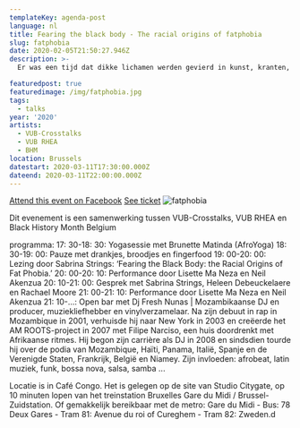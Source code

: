 ```yaml
---
templateKey: agenda-post
language: nl
title: Fearing the black body - The racial origins of fatphobia
slug: fatphobia
date: 2020-02-05T21:50:27.946Z
description: >-
  Er was een tijd dat dikke lichamen werden gevierd in kunst, kranten, tijdschriften en medische tijdschriften, maar dat veranderde allemaal in de 18e eeuw, toen vetheid werd geassocieerd met het idee dat mensen met een gekleurde huid raciale inferieure wilden waren. Tijdens dit evenement, dat deel uitmaakt van het programma Black History Month Belgium, zul je leren en ervaren hoe die verschuiving zwarte lichamen blijft achtervolgen tot op de dag van vandaag. Met Sabrina Strings (auteur van het zwarte lichaam vrezen), Lisette Ma Neza (Slam Poetry Champion), Brunette Matinda (Afroyoga), Heleen Debeuckelaere (Schrijver) en Rachael Moore (coördinator RainbowHouse)

featuredpost: true
featuredimage: /img/fatphobia.jpg
tags:
  - talks
year: '2020'
artists:
  - VUB-Crosstalks
  - VUB RHEA
  - BHM
location: Brussels
datestart: 2020-03-11T17:30:00.000Z
dateend: 2020-03-11T22:00:00.000Z
---
```

[Attend this event on Facebook](https://www.facebook.com/events/2518708328397103/)
[See ticket](https://www.vub.be/en/events/2020/black-history-month-belgium-the-racial-origins-of-fat-phobia?fbclid=IwAR2e1B978A0IkxTD0_aB-MnyX292sUadV3N6Hxam12eHHDSLwtiBFxSC0k8)
![fatphobia](/img/fatphobia.jpg "fatphobia")

Dit evenement is een samenwerking tussen VUB-Crosstalks, VUB RHEA en Black History Month Belgium

programma:
17: 30-18: 30: Yogasessie met Brunette Matinda (AfroYoga)
18: 30-19: 00: Pauze met drankjes, broodjes en fingerfood
19: 00-20: 00: Lezing door Sabrina Strings: ‘Fearing the Black Body: the Racial Origins of Fat Phobia.’
20: 00-20: 10: Performance door Lisette Ma Neza en Neil Akenzua
20: 10-21: 00: Gesprek met Sabrina Strings, Heleen Debeuckelaere en Rachael Moore
21: 00-21: 10: Performance door Lisette Ma Neza en Neil Akenzua
21: 10-…: Open bar met Dj Fresh Nunas | Mozambikaanse DJ en producer, muziekliefhebber en vinylverzamelaar. Na zijn debuut in rap in Mozambique in 2001, verhuisde hij naar New York in 2003 en creëerde het AM ROOTS-project in 2007 met Filipe Narciso, een huis doordrenkt met Afrikaanse ritmes. Hij begon zijn carrière als DJ in 2008 en sindsdien tourde hij over de podia van Mozambique, Haïti, Panama, Italië, Spanje en de Verenigde Staten, Frankrijk, België en Niamey. Zijn invloeden: afrobeat, latin muziek, funk, bossa nova, salsa, samba ...

Locatie is in Café Congo. Het is gelegen op de site van Studio Citygate, op 10 minuten lopen van het treinstation Bruxelles Gare du Midi / Brussel-Zuidstation. Of gemakkelijk bereikbaar met de metro: Gare du Midi - Bus: 78 Deux Gares - Tram 81: Avenue du roi of Cureghem - Tram 82: Zweden.d
